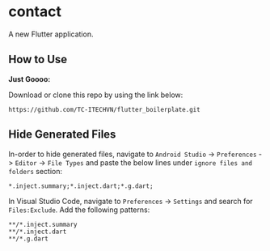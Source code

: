 # contact

A new Flutter application.

## How to Use 

**Just Goooo:**

Download or clone this repo by using the link below:

```
https://github.com/TC-ITECHVN/flutter_boilerplate.git
```

## Hide Generated Files

In-order to hide generated files, navigate to `Android Studio` -> `Preferences` -> `Editor` -> `File Types` and paste the below lines under `ignore files and folders` section:

```
*.inject.summary;*.inject.dart;*.g.dart;
```

In Visual Studio Code, navigate to `Preferences` -> `Settings` and search for `Files:Exclude`. Add the following patterns:
```
**/*.inject.summary
**/*.inject.dart
**/*.g.dart
```
